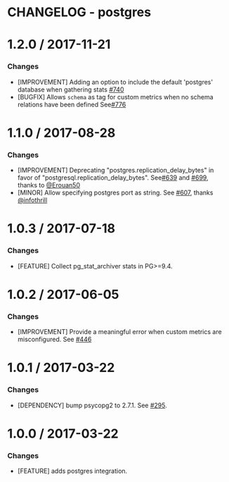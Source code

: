 # CHANGELOG - postgres

1.2.0 / 2017-11-21
==================

### Changes

* [IMPROVEMENT] Adding an option to include the default 'postgres' database when gathering stats [#740][]
* [BUGFIX] Allows `schema` as tag for custom metrics when no schema relations have been defined See[#776][]

1.1.0 / 2017-08-28
==================

### Changes

* [IMPROVEMENT] Deprecating "postgres.replication_delay_bytes" in favor of "postgresql.replication_delay_bytes". See[#639][] and [#699][], thanks to [@Erouan50][]
* [MINOR] Allow specifying postgres port as string. See [#607][], thanks [@infothrill][]

1.0.3 / 2017-07-18
==================

### Changes

* [FEATURE] Collect pg_stat_archiver stats in PG>=9.4.

1.0.2 / 2017-06-05
==================

### Changes

* [IMPROVEMENT] Provide a meaningful error when custom metrics are misconfigured. See [#446][]

1.0.1 / 2017-03-22
==================

### Changes

* [DEPENDENCY] bump psycopg2 to 2.7.1. See [#295][].

1.0.0 / 2017-03-22
==================

### Changes

* [FEATURE] adds postgres integration.

<!--- The following link definition list is generated by PimpMyChangelog --->
[#295]: https://github.com/DataDog/integrations-core/issues/295
[#446]: https://github.com/DataDog/integrations-core/issues/446
[#607]: https://github.com/DataDog/integrations-core/issues/607
[#639]: https://github.com/DataDog/integrations-core/issues/639
[#689]: https://github.com/DataDog/integrations-core/issues/689
[#699]: https://github.com/DataDog/integrations-core/issues/699
[#740]: https://github.com/DataDog/integrations-core/issues/740
[#776]: https://github.com/DataDog/integrations-core/issues/776
[@Erouan50]: https://github.com/Erouan50
[@infothrill]: https://github.com/infothrill
